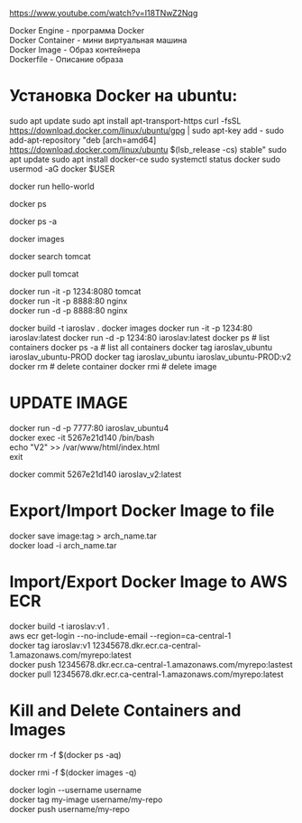 https://www.youtube.com/watch?v=I18TNwZ2Nqg  

Docker Engine - программа Docker  
Docker Container - мини виртуальная машина  
Docker Image - Образ контейнера  
Dockerfile - Описание образа  

# Установка Docker на ubuntu:  
sudo apt update
sudo apt install apt-transport-https
curl -fsSL https://download.docker.com/linux/ubuntu/gpg | sudo apt-key add -
sudo add-apt-repository "deb [arch=amd64] https://download.docker.com/linux/ubuntu $(lsb_release -cs) stable"
sudo apt update
sudo apt install docker-ce
sudo systemctl status docker
sudo usermod -aG docker $USER

<!-- стянуть и запустить контейнер с образа hello-world -->
docker run hello-world  
<!-- просмотр запущеных контейнеров -->
docker ps  
<!-- просмотр всех контейнеров которые запускались -->
docker ps -a  
<!-- просмотр всех образов -->
docker images  
<!-- поиск образа tomcat на dockerhub -->
docker search tomcat  
<!-- стянуть образ tomcat -->
docker pull tomcat  
<!-- запустить в интерактивном режиме с пробросом портов -->
docker run -it -p 1234:8080 tomcat  
docker run -it -p 8888:80 nginx  
docker run -d -p 8888:80 nginx  

<!-- создать свой образ из докер файла -->
docker build -t iaroslav .
docker images
docker run -it  -p 1234:80  iaroslav:latest
docker run -d -p  1234:80  iaroslav:latest
docker  ps     # list containers
docker  ps -a  # list all containers
docker tag iaroslav_ubuntu iaroslav_ubuntu-PROD
docker tag iaroslav_ubuntu iaroslav_ubuntu-PROD:v2
docker rm   # delete container
docker rmi  # delete image

# UPDATE IMAGE  
docker run -d -p 7777:80 iaroslav_ubuntu4  
docker exec -it 5267e21d140 /bin/bash  
echo "V2" >> /var/www/html/index.html  
exit  
<!-- создать образ iaroslav_v2 из контейнера 5267e21d140 -->
docker commit 5267e21d140 iaroslav_v2:latest  


# Export/Import Docker Image to file  
docker save image:tag > arch_name.tar  
docker load -i arch_name.tar  

# Import/Export Docker Image to AWS ECR  
docker build -t iaroslav:v1 .  
aws ecr get-login --no-include-email --region=ca-central-1   
docker tag  iaroslav:v1  12345678.dkr.ecr.ca-central-1.amazonaws.com/myrepo:latest  
docker push 12345678.dkr.ecr.ca-central-1.amazonaws.com/myrepo:lastest  
docker pull 12345678.dkr.ecr.ca-central-1.amazonaws.com/myrepo:latest  

# Kill and Delete Containers and Images
<!-- Delete all Containers -->
docker rm -f $(docker ps -aq)  
<!-- Delete all Images  -->
docker rmi -f $(docker images -q)  



docker login --username username  
docker tag my-image username/my-repo  
docker push username/my-repo  
